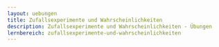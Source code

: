 ```yaml
---
layout: uebungen
title: Zufallsexperimente und Wahrscheinlichkeiten
description: Zufallsexperimente und Wahrscheinlichkeiten - Übungen
lernbereich: zufallsexperimente-und-wahrscheinlichkeiten
---
```

